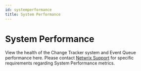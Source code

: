 ```yaml
---
id: systemperformance
title: System Performance
---
```


# System Performance

View the health of the Change Tracker system and Event Queue performance here. Please contact [Netwrix Support](https://www.netwrix.com/support.html "Netwrix Support") for specific requirements regarding System Performance metrics.